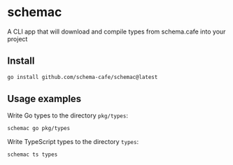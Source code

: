 # schemac
A CLI app that will download and compile types from schema.cafe into your project

## Install

```bash
go install github.com/schema-cafe/schemac@latest
```

## Usage examples
Write Go types to the directory `pkg/types`:
```bash
schemac go pkg/types
```

Write TypeScript types to the directory `types`:
```bash
schemac ts types
```
